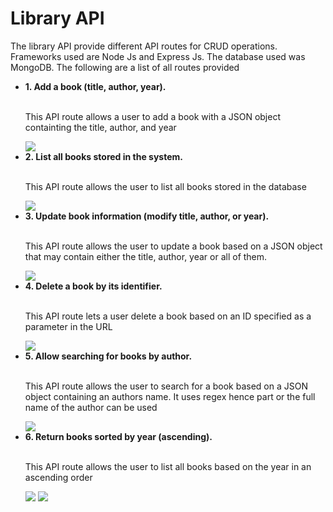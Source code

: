 <h1>Library API</h1>
<p>The library API provide different API routes for CRUD operations. Frameworks used are Node Js and Express Js. The database used was MongoDB. The following are a list of all routes provided</p>

<ul>
  <li><b>1. Add a book (title, author, year).</b></li><br/>
  <p>This API route allows a user to add a book with a JSON object containting the title, author, and year</p>
  <img src="https://github.com/user-attachments/assets/b416019c-9290-4d9c-b004-a0fedaae5629"/>
  <li><b>2. List all books stored in the system.</b></li><br/>
  <p>This API route allows the user to list all books stored in the database</p>
  <img src="https://github.com/user-attachments/assets/2e95d1b6-d2bb-482c-82e7-396a2090fb34"/>
  <li><b>3. Update book information (modify title, author, or year).</b></li><br/>
  <p>This API route allows the user to update a book based on a JSON object that may contain either the title, author, year or all of them.</p>
  <img src="https://github.com/user-attachments/assets/25f64295-cb37-46f5-a3ec-fd9c38157149"/>
  <li><b>4. Delete a book by its identifier.</b></li><br/>
  <p>This API route lets a user delete a book based on an ID specified as a parameter in the URL</p>
  <img src="https://github.com/user-attachments/assets/ac9ebecb-2dd1-4d05-a31e-016e91c0e686"/>
  <li><b>5. Allow searching for books by author.</b></li></br>
  <p>This API route allows the user to search for a book based on a JSON object containing an authors name. It uses regex hence part or the full name of the author can be used</p>
  <img src="https://github.com/user-attachments/assets/7c853ea1-e174-431e-a129-654ff0c92909"/>
  <li><b>6. Return books sorted by year (ascending).</b></li></br>
  <p>This API route allows the user to list all books based on the year in an ascending order</p>
  <img src="https://github.com/user-attachments/assets/c814dd7f-d8e0-49fc-8af9-35e2a96ba840"/>
  <img src="https://github.com/user-attachments/assets/4f6776a0-f87b-4339-b4ff-f17de9221153"/>
</ul>
